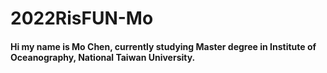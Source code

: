 # 2022RisFUN-Mo
#### Hi my name is Mo Chen, currently studying Master degree in Institute of Oceanography, National Taiwan University.
